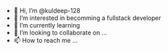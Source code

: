 - 👋 Hi, I’m @kuldeep-128
- 👀 I’m interested in becomming a fullstack developer
- 🌱 I’m currently learning 
- 💞️ I’m looking to collaborate on ...
- 📫 How to reach me ...

<!---
kuldeep-128/kuldeep-128 is a ✨ special ✨ repository because its `README.md` (this file) appears on your GitHub profile.
You can click the Preview link to take a look at your changes.
--->
